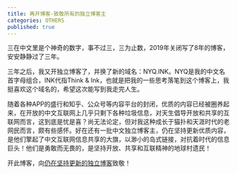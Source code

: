 ```yaml
---
title: 再开博客-致敬所有的独立博客主
categories: OTHERS
published: true
---
```


三在中文里是个神奇的数字，事不过三，三为止数，2019年关闭写了8年的博客，安安静静过了三年。

三年之后，我又开独立博客了，并换了新的域名：NYQ.INK。NYQ是我的中文名首字母组合，INK代指Think & Ink，也就是把我的一些思考落笔到这个博客上，我挺喜欢这个域名的，希望这次能写到我走完人生。

随着各种APP的盛行和知乎、公众号等内容平台的封闭，优质的内容已经被圈养起来，在开放的中文互联网上几乎只剩下各种垃圾信息，对天生倡导开放和共享的互联网而言，这到底是忧是喜？尚无法论定，但对我这种成长于猫扑和天涯时代的老网民而言，颇有些感怀。好在还有一批中文独立博客主，仍在坚持更新优质内容，是他们擎起了中文互联网信息共享的大旗，以渺小的岛式链接，对抗着时代的信息巨头！他们是勇敢而无畏的，是坚持开放、共享和互联精神的地球村遗民！

开此博客，向[仍在坚持更新的独立博客](https://github.com/timqian/chinese-independent-blogs)致敬！
